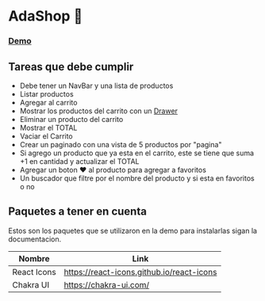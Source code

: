 # AdaShop 🛒
### [Demo](https://ada-ejercicio-carrito.vercel.app/#)

## Tareas que debe cumplir

- Debe tener un NavBar y una lista de productos
- Listar productos
- Agregar al carrito
- Mostrar los productos del carrito con un [Drawer](https://chakra-ui.com/docs/components/overlay/drawer)
- Eliminar un producto del carrito
- Mostrar el TOTAL
- Vaciar el Carrito
- Crear un paginado con una vista de 5 productos por "pagina"
- Si agrego un producto que ya esta en el carrito, este se tiene que suma +1 en cantidad y actualizar el TOTAL
- Agregar un boton ❤️  al producto para agregar a favoritos
- Un buscador que filtre por el nombre del producto y si esta en favoritos o no



## Paquetes a tener en cuenta

Estos son los paquetes que se utilizaron en la demo para instalarlas sigan la documentacion.

| Nombre | Link |
| ------ | ------ |
| React Icons | https://react-icons.github.io/react-icons |
| Chakra UI | https://chakra-ui.com/ |
